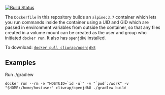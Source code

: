 [![Build
Status](https://travis-ci.com/cliwrap/openjdk8.svg?branch=master)](https://travis-ci.com/cliwrap/openjdk8)

The `Dockerfile` in this repository builds an `alpine:3.7` container
which lets you run commands inside the container using a UID and GID
which are passed in environment variables from outside the container,
so that any files created in a volume mount can be created as the user
and group who initiated `docker run`.  It also has `openjdk8`
installed.

To download: [`docker pull cliwrap/openjdk8`](https://hub.docker.com/r/cliwrap/openjdk8/)

Examples
--------

Run ./gradlew

```docker run --rm -e "HOSTUID=`id -u`" -v "`pwd`:/work" -v "$HOME:/home/hostuser" cliwrap/openjdk8 ./gradlew build```
